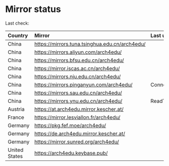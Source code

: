 <script src="./time.js"></script>
# Mirror status
Last check: <script type="text/javascript">localize(1671891343.3620164);</script>

|Country|Mirror|Last update|
|:------|:-----|:----------|
|China|https://mirrors.tuna.tsinghua.edu.cn/arch4edu/|<script type="text/javascript">localize(1671863437);</script>|
|China|https://mirrors.aliyun.com/arch4edu/|<script type="text/javascript">localize(1671777428);</script>|
|China|https://mirrors.bfsu.edu.cn/arch4edu/|<script type="text/javascript">localize(1671863437);</script>|
|China|https://mirror.iscas.ac.cn/arch4edu/|<script type="text/javascript">localize(1671863437);</script>|
|China|https://mirrors.nju.edu.cn/arch4edu/|<script type="text/javascript">localize(1671777428);</script>|
|China|https://mirrors.pinganyun.com/arch4edu/|ConnectTimeout|
|China|https://mirrors.sau.edu.cn/arch4edu/|<script type="text/javascript">localize(1671258899);</script>|
|China|https://mirrors.ynu.edu.cn/arch4edu/|ReadTimeout|
|Austria|https://at.arch4edu.mirror.kescher.at/|<script type="text/javascript">localize(1671863437);</script>|
|France|https://mirror.lesviallon.fr/arch4edu/|<script type="text/javascript">localize(1671863437);</script>|
|Germany|https://pkg.fef.moe/arch4edu/|<script type="text/javascript">localize(1671863437);</script>|
|Germany|https://de.arch4edu.mirror.kescher.at/|<script type="text/javascript">localize(1671863437);</script>|
|Germany|https://mirror.sunred.org/arch4edu/|<script type="text/javascript">localize(1671863437);</script>|
|United States|https://arch4edu.keybase.pub/|<script type="text/javascript">localize(1671820286);</script>|

<script src="./tablefilter/tablefilter.js"></script>
<script src="./table.js"></script>